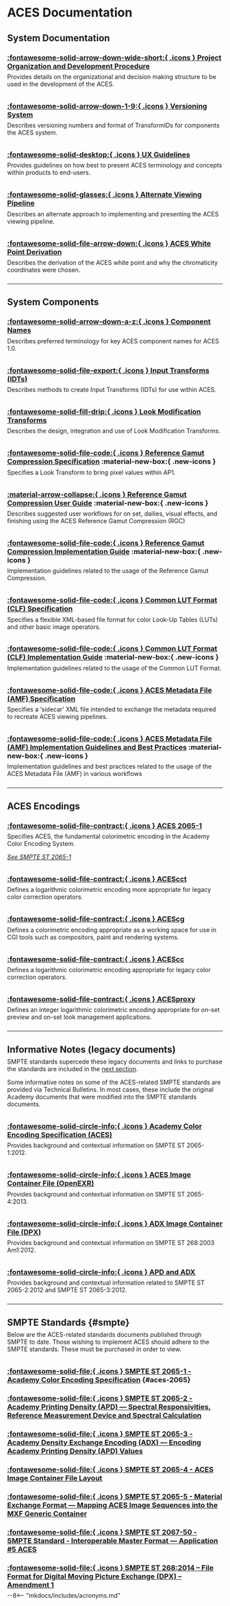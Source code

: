 ACES Documentation
================

System Documentation
----------------

### [:fontawesome-solid-arrow-down-wide-short:{ .icons } Project Organization and Development Procedure](https://www.dropbox.com/s/0bew0bf4otq77fd/P-2019-001.pdf?dl=0)
Provides details on the organizational and decision making structure to be used in the development of the ACES.

### [:fontawesome-solid-arrow-down-1-9:{ .icons } Versioning System](/specifications/versioning/)
Describes versioning numbers and format of TransformIDs for components the ACES system.

### [:fontawesome-solid-desktop:{ .icons } UX Guidelines](https://www.dropbox.com/s/v5tghz6wl2629nf/TB-2014-002.pdf?dl=0)
Provides guidelines on how best to present ACES terminology and concepts within products to end-users.

### [:fontawesome-solid-glasses:{ .icons } Alternate Viewing Pipeline](https://www.dropbox.com/s/psq88v9fkt61bl4/TB-2014-013.pdf?dl=0)
Describes an alternate approach to implementing and presenting the ACES viewing pipeline.

### [:fontawesome-solid-file-arrow-down:{ .icons } ACES White Point Derivation](https://www.dropbox.com/s/njanod3258gpgy1/TB-2018-001.pdf?dl=0)
Describes the derivation of the ACES white point and why the chromaticity coordinates were chosen.


--------------

System Components
----------------

### [:fontawesome-solid-arrow-down-a-z:{ .icons } Component Names](https://www.dropbox.com/s/wkwz7g8z0ff5s0o/TB-2014-012.pdf?dl=0)
Describes preferred terminology for key ACES component names for ACES 1.0.

### [:fontawesome-solid-file-export:{ .icons } Input Transforms (IDTs)](https://www.dropbox.com/s/ouwnid1aevqti5d/P-2013-001.pdf?dl=0)
Describes methods to create Input Transforms (IDTs) for use within ACES.

### [:fontawesome-solid-fill-drip:{ .icons } Look Modification Transforms](https://www.dropbox.com/s/grjoi885tv78e70/TB-2014-010.pdf?dl=0)
Describes the design, integration and use of Look Modification Transforms.

### [:fontawesome-solid-file-code:{ .icons } Reference Gamut Compression Specification](specifications/rgc/) :material-new-box:{ .new-icons }
Specifies a Look Transform to bring pixel values within AP1.

### [:material-arrow-collapse:{ .icons } Reference Gamut Compression User Guide](guides/rgc-user/) :material-new-box:{ .new-icons }
Describes suggested user workflows for on set, dailies, visual effects, and finishing using the ACES Reference Gamut Compression (RGC)

### [:fontawesome-solid-file-code:{ .icons } Reference Gamut Compression Implementation Guide](guides/rgc-implementation/) :material-new-box:{ .new-icons }
Implementation guidelines related to the usage of the Reference Gamut Compression.

### [:fontawesome-solid-file-code:{ .icons } Common LUT Format (CLF) Specification](specifications/clf/)
Specifies a flexible XML-based file format for color Look-Up Tables (LUTs) and other basic image operators.

### [:fontawesome-solid-file-code:{ .icons } Common LUT Format (CLF) Implementation Guide](guides/clf/) :material-new-box:{ .new-icons }
Implementation guidelines related to the usage of the Common LUT Format.

### [:fontawesome-solid-file-code:{ .icons } ACES Metadata File (AMF) Specification](https://www.dropbox.com/s/4phjfkae2gykctt/S-2019-001.pdf?dl=0)
Specifies a ‘sidecar’ XML file intended to exchange the metadata required to recreate ACES viewing pipelines.

### [:fontawesome-solid-file-code:{ .icons } ACES Metadata File (AMF) Implementation Guidelines and Best Practices](guides/amf/) :material-new-box:{ .new-icons }
Implementation guidelines and best practices related to the usage of the ACES Metadata File (AMF) in various workflows


----------------

ACES Encodings
----------------

### [:fontawesome-solid-file-contract:{ .icons } ACES 2065-1](#aces-2065) 
Specifies ACES, the fundamental colorimetric encoding in the Academy Color Encoding System. 

[*See SMPTE ST 2065-1*](#aces-2065)


### [:fontawesome-solid-file-contract:{ .icons } ACEScct](/specifications/acescct/)
Defines a logarithmic colorimetric encoding more appropriate for legacy color correction operators.

### [:fontawesome-solid-file-contract:{ .icons } ACEScg](/specifications/acescg/)
Defines a colorimetric encoding appropriate as a working space for use in CGI tools such as compositors, paint and rendering systems.

### [:fontawesome-solid-file-contract:{ .icons } ACEScc](/specifications/acescc/)
Defines a logarithmic colorimetric encoding appropriate for legacy color correction operators.

### [:fontawesome-solid-file-contract:{ .icons } ACESproxy](/specifications/acesproxy/)
Defines an integer logarithmic colorimetric encoding appropriate for on-set preview and on-set look management applications.

----------------

Informative Notes (legacy documents)
----------------

SMPTE standards supercede these legacy documents and links to purchase the standards are included in the [next section](#smpte).

Some informative notes on some of the ACES-related SMPTE standards are provided via Technical Bulletins. In most cases, these include the original Academy documents that were modified into the SMPTE standards documents.


### [:fontawesome-solid-circle-info:{ .icons } Academy Color Encoding Specification (ACES)](https://www.dropbox.com/s/0xhva7vniipx3zk/TB-2014-004.pdf?dl=0)
Provides background and contextual information on SMPTE ST 2065-1:2012.

### [:fontawesome-solid-circle-info:{ .icons } ACES Image Container File (OpenEXR)](https://www.dropbox.com/s/wr9swdgarlu4icq/TB-2014-006.pdf?dl=0)
Provides background and contextual information on SMPTE ST 2065-4:2013.

### [:fontawesome-solid-circle-info:{ .icons } ADX Image Container File (DPX)](https://www.dropbox.com/s/xop52a5nyq164to/TB-2014-007.pdf?dl=0)
Provides background and contextual information on SMPTE ST 268:2003 Am1:2012.

### [:fontawesome-solid-circle-info:{ .icons } APD and ADX](https://www.dropbox.com/s/3fbg5su99fpsvpl/TB-2014-005.pdf?dl=0) 
Provides background and contextual information related to SMPTE ST 2065-2:2012 and SMPTE ST 2065-3:2012.

----------------

SMPTE Standards   {#smpte}
----------------

Below are the ACES-related standards documents published through SMPTE to date. Those wishing to implement ACES should adhere to the SMPTE standards. These must be purchased in order to view.

### [:fontawesome-solid-file:{ .icons } SMPTE ST 2065-1 - Academy Color Encoding Specification](https://doi.org/10.5594/SMPTE.ST2065-1.2021) {#aces-2065}

### [:fontawesome-solid-file:{ .icons } SMPTE ST 2065-2 - Academy Printing Density (APD) — Spectral Responsivities, Reference Measurement Device and Spectral Calculation](https://doi.org/10.5594/SMPTE.ST2065-2.2020)

### [:fontawesome-solid-file:{ .icons } SMPTE ST 2065-3 - Academy Density Exchange Encoding (ADX) — Encoding Academy Printing Density (APD) Values](https://doi.org/10.5594/SMPTE.ST2065-3.2020)

### [:fontawesome-solid-file:{ .icons } SMPTE ST 2065-4 - ACES Image Container File Layout](https://doi.org/10.5594/SMPTE.ST2065-4.2013)

### [:fontawesome-solid-file:{ .icons } SMPTE ST 2065-5 - Material Exchange Format — Mapping ACES Image Sequences into the MXF Generic Container](https://doi.org/10.5594/SMPTE.ST2065-5.2016)

### [:fontawesome-solid-file:{ .icons } SMPTE ST 2067-50 - SMPTE Standard - Interoperable Master Format — Application #5 ACES](https://doi.org/10.5594/SMPTE.ST2067-50.2018)

### [:fontawesome-solid-file:{ .icons } SMPTE ST 268:2014 – File Format for Digital Moving Picture Exchange (DPX) – Amendment 1](https://doi.org/10.5594/SMPTE.ST268.2003Am1.2012)


<!-- Page specific styles -->
<style>
    [data-md-color-scheme="aces-light"] { --md-typeset-a-color: #OOOOOO;}
    [data-md-color-scheme="slate"] { --md-typeset-a-color: #FFFFFF;}
    .icons { color: #e0b700; scale: 0.9; position: relative; top: 2px;} 
    .new-icons { color: #e0b700; scale: 1.3; position: relative; top: 2px; left: 5px;} 
    p { position: relative; top: -10px;}
    .md-sidebar--secondary .md-nav__list .md-nav__list {display: none}
</style>

<!-- Include acronyms-->
--8<-- "mkdocs/includes/acronyms.md"


